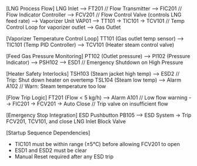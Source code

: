 [LNG Process Flow]
LNG Inlet 
  --> FT201                           // Flow Transmitter
  --> FIC201                          // Flow Indicator Controller
  --> FCV201                          // Flow Control Valve (controls LNG feed rate)
  --> Vaporizer Unit VAP01
  --> TT101 → TIC101 → TCV101        // Temp Control Loop for vaporizer outlet
  --> Gas Outlet

[Vaporizer Temperature Control Loop]
TT101 (Gas outlet temp sensor) 
  --> TIC101 (Temp PID Controller) 
  --> TCV101 (Heater steam control valve) 

[Feed Gas Pressure Monitoring]
PT102 (Outlet pressure) 
  --> PI102 (Pressure Indicator) 
  --> PSH102 --> ESD1                // Emergency Shutdown on High Pressure

[Heater Safety Interlocks]
TSH103 (Steam jacket high temp) 
  --> ESD2                           // Trip: Shut down heater on overtemp
TSL104 (Steam low temp) 
  --> Alarm A102                     // Warn: Steam temperature too low

[Flow Trip Logic]
FT201 (Flow < 5 kg/h)
  --> Alarm A101                     // Low flow warning
  --> FIC201 → FCV201 → Auto Close   // Trip valve on insufficient flow

[Emergency Stop Integration]
ESD Pushbutton PB105 
  --> ESD System → Trip FCV201, TCV101, and close LNG Inlet Block Valve

[Startup Sequence Dependencies]
- TIC101 must be within range (±5°C) before allowing FCV201 to open
- ESD1 and ESD2 must be clear
- Manual Reset required after any ESD trip
